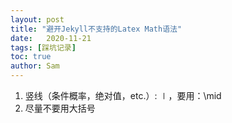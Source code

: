 ```yaml
---
layout: post
title: "避开Jekyll不支持的Latex Math语法"
date:   2020-11-21
tags: [踩坑记录]
toc: true
author: Sam
---
```


1. 竖线（条件概率，绝对值，etc.）: $\mid$，要用：\mid
2. 尽量不要用大括号